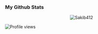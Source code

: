 
### My Github Stats
<p align="center"> <img src="https://github-readme-stats.vercel.app/api?username=Sakib412&show_icons=true&count_private=true&theme=dark" alt="Sakib412" />
</p>

![Profile views](https://gpvc.arturio.dev/Sakib412)
